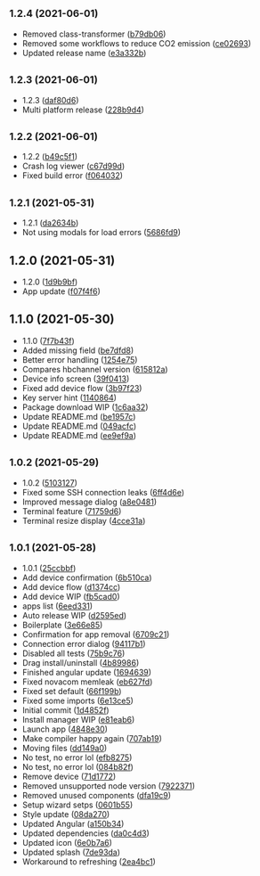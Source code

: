 ## <small>1.2.4 (2021-06-01)</small>

* Removed class-transformer ([b79db06](https://github.com/webosbrew/dev-manager-desktop/commit/b79db06))
* Removed some workflows to reduce CO2 emission ([ce02693](https://github.com/webosbrew/dev-manager-desktop/commit/ce02693))
* Updated release name ([e3a332b](https://github.com/webosbrew/dev-manager-desktop/commit/e3a332b))



## <small>1.2.3 (2021-06-01)</small>

* 1.2.3 ([daf80d6](https://github.com/webosbrew/dev-manager-desktop/commit/daf80d6))
* Multi platform release ([228b9d4](https://github.com/webosbrew/dev-manager-desktop/commit/228b9d4))



## <small>1.2.2 (2021-06-01)</small>

* 1.2.2 ([b49c5f1](https://github.com/webosbrew/dev-manager-desktop/commit/b49c5f1))
* Crash log viewer ([c67d99d](https://github.com/webosbrew/dev-manager-desktop/commit/c67d99d))
* Fixed build error ([f064032](https://github.com/webosbrew/dev-manager-desktop/commit/f064032))



## <small>1.2.1 (2021-05-31)</small>

* 1.2.1 ([da2634b](https://github.com/webosbrew/dev-manager-desktop/commit/da2634b))
* Not using modals for load errors ([5686fd9](https://github.com/webosbrew/dev-manager-desktop/commit/5686fd9))



## 1.2.0 (2021-05-31)

* 1.2.0 ([1d9b9bf](https://github.com/webosbrew/dev-manager-desktop/commit/1d9b9bf))
* App update ([f07f4f6](https://github.com/webosbrew/dev-manager-desktop/commit/f07f4f6))



## 1.1.0 (2021-05-30)

* 1.1.0 ([7f7b43f](https://github.com/webosbrew/dev-manager-desktop/commit/7f7b43f))
* Added missing field ([be7dfd8](https://github.com/webosbrew/dev-manager-desktop/commit/be7dfd8))
* Better error handling ([1254e75](https://github.com/webosbrew/dev-manager-desktop/commit/1254e75))
* Compares hbchannel version ([615812a](https://github.com/webosbrew/dev-manager-desktop/commit/615812a))
* Device info screen ([39f0413](https://github.com/webosbrew/dev-manager-desktop/commit/39f0413))
* Fixed add device flow ([3b97f23](https://github.com/webosbrew/dev-manager-desktop/commit/3b97f23))
* Key server hint ([1140864](https://github.com/webosbrew/dev-manager-desktop/commit/1140864))
* Package download WIP ([1c6aa32](https://github.com/webosbrew/dev-manager-desktop/commit/1c6aa32))
* Update README.md ([be1957c](https://github.com/webosbrew/dev-manager-desktop/commit/be1957c))
* Update README.md ([049acfc](https://github.com/webosbrew/dev-manager-desktop/commit/049acfc))
* Update README.md ([ee9ef9a](https://github.com/webosbrew/dev-manager-desktop/commit/ee9ef9a))



## <small>1.0.2 (2021-05-29)</small>

* 1.0.2 ([5103127](https://github.com/webosbrew/dev-manager-desktop/commit/5103127))
* Fixed some SSH connection leaks ([6ff4d6e](https://github.com/webosbrew/dev-manager-desktop/commit/6ff4d6e))
* Improved message dialog ([a8e0481](https://github.com/webosbrew/dev-manager-desktop/commit/a8e0481))
* Terminal feature ([71759d6](https://github.com/webosbrew/dev-manager-desktop/commit/71759d6))
* Terminal resize display ([4cce31a](https://github.com/webosbrew/dev-manager-desktop/commit/4cce31a))



## <small>1.0.1 (2021-05-28)</small>

* 1.0.1 ([25ccbbf](https://github.com/webosbrew/dev-manager-desktop/commit/25ccbbf))
* Add device confirmation ([6b510ca](https://github.com/webosbrew/dev-manager-desktop/commit/6b510ca))
* Add device flow ([d1374cc](https://github.com/webosbrew/dev-manager-desktop/commit/d1374cc))
* Add device WIP ([fb5cad0](https://github.com/webosbrew/dev-manager-desktop/commit/fb5cad0))
* apps list ([6eed331](https://github.com/webosbrew/dev-manager-desktop/commit/6eed331))
* Auto release WIP ([d2595ed](https://github.com/webosbrew/dev-manager-desktop/commit/d2595ed))
* Boilerplate ([3e66e85](https://github.com/webosbrew/dev-manager-desktop/commit/3e66e85))
* Confirmation for app removal ([6709c21](https://github.com/webosbrew/dev-manager-desktop/commit/6709c21))
* Connection error dialog ([94117b1](https://github.com/webosbrew/dev-manager-desktop/commit/94117b1))
* Disabled all tests ([75b9c76](https://github.com/webosbrew/dev-manager-desktop/commit/75b9c76))
* Drag install/uninstall ([4b89986](https://github.com/webosbrew/dev-manager-desktop/commit/4b89986))
* Finished angular update ([1694639](https://github.com/webosbrew/dev-manager-desktop/commit/1694639))
* Fixed novacom memleak ([eb627fd](https://github.com/webosbrew/dev-manager-desktop/commit/eb627fd))
* Fixed set default ([66f199b](https://github.com/webosbrew/dev-manager-desktop/commit/66f199b))
* Fixed some imports ([6e13ce5](https://github.com/webosbrew/dev-manager-desktop/commit/6e13ce5))
* Initial commit ([1d4852f](https://github.com/webosbrew/dev-manager-desktop/commit/1d4852f))
* Install manager WIP ([e81eab6](https://github.com/webosbrew/dev-manager-desktop/commit/e81eab6))
* Launch app ([4848e30](https://github.com/webosbrew/dev-manager-desktop/commit/4848e30))
* Make compiler happy again ([707ab19](https://github.com/webosbrew/dev-manager-desktop/commit/707ab19))
* Moving files ([dd149a0](https://github.com/webosbrew/dev-manager-desktop/commit/dd149a0))
* No test, no error lol ([efb8275](https://github.com/webosbrew/dev-manager-desktop/commit/efb8275))
* No test, no error lol ([084b82f](https://github.com/webosbrew/dev-manager-desktop/commit/084b82f))
* Remove device ([71d1772](https://github.com/webosbrew/dev-manager-desktop/commit/71d1772))
* Removed unsupported node version ([7922371](https://github.com/webosbrew/dev-manager-desktop/commit/7922371))
* Removed unused components ([dfa19c9](https://github.com/webosbrew/dev-manager-desktop/commit/dfa19c9))
* Setup wizard setps ([0601b55](https://github.com/webosbrew/dev-manager-desktop/commit/0601b55))
* Style update ([08da270](https://github.com/webosbrew/dev-manager-desktop/commit/08da270))
* Updated Angular ([a150b34](https://github.com/webosbrew/dev-manager-desktop/commit/a150b34))
* Updated dependencies ([da0c4d3](https://github.com/webosbrew/dev-manager-desktop/commit/da0c4d3))
* Updated icon ([6e0b7a6](https://github.com/webosbrew/dev-manager-desktop/commit/6e0b7a6))
* Updated splash ([7de93da](https://github.com/webosbrew/dev-manager-desktop/commit/7de93da))
* Workaround to refreshing ([2ea4bc1](https://github.com/webosbrew/dev-manager-desktop/commit/2ea4bc1))



